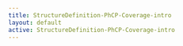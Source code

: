 ```yaml
---
title: StructureDefinition-PhCP-Coverage-intro
layout: default
active: StructureDefinition-PhCP-Coverage-intro
---
```


